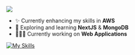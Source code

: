 <!--banner
<p align="center">A passionate full-stack web developer from the Philippines.</p>-->
<!-- who enjoys solving problems, creating retina display-ready user interfaces, exploring the latest trends and technologies, and focusing on web app development. -->
<!-- I have been fascinated by web design since my college days. I discovered that while web designs can be visually stunning, they also require programming to function effectively. This realization ignited my passion for web development, particularly in front-end development. Over the past three years, I have gained experience in web app development and continue to enhance my skills in both front-end and overall software development.

<!-- I am a software developer with three years of experience in full-stack development, specializing in scalable projects. My expertise lies in developing web applications using JavaScript, PHP, MySQL, and Git. Additionally, I have gained proficiency in Vue.js, Tailwind CSS, testing, and debugging.

#-->
![](https://komarev.com/ghpvc/?username=shuashuaa&style=for-the-badge)
<!-- - 🌱 Currently learning **New Front-end trends & Technologies** --> 
<!--- ✨ Currently using and improving my skills on **Vuejs3**, **Inertiajs**, **Laravel11** & **TailwindCSS** -->
- ✨ Currently enhancing my skills in **AWS**
- 🌱 Exploring and learning **NextJS** & **MongoDB**
- 👨🏻‍💻 Currently working on **Web Applications**
<!-- AI Systems
- 📫 Reach me at: **jovijoshuatania027@gmail.com** -->

[![My Skills](https://skillicons.dev/icons?i=next,mongodb,aws)](https://skillicons.dev)
<!-- <h2>Dev Tools</h2>
<!-- [![My Skills](https://skillicons.dev/icons?i=html,css,js,typescript,php,vue,vite,tailwind,laravel,mysql,postman,git,npm,figma,aws)](https://skillicons.dev) -->
<!-- [![My Skills](https://skillicons.dev/icons?i=react,ts,tailwindcss,dynamodb,redux,selenium,aws)](https://skillicons.dev)
